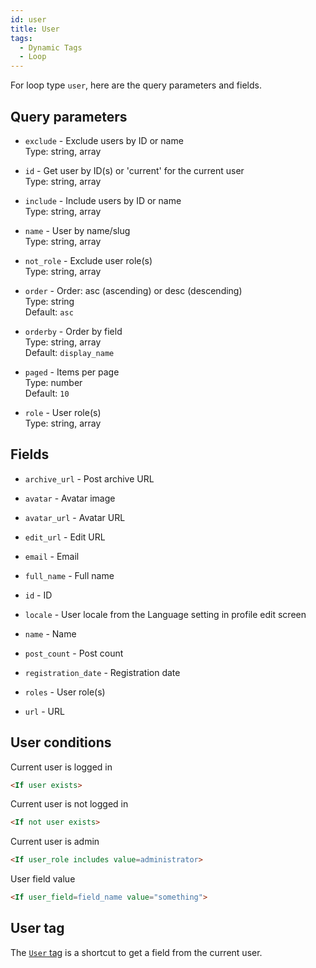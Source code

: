 ```yaml
---
id: user
title: User
tags:
  - Dynamic Tags
  - Loop
---
```

For loop type `user`, here are the query parameters and fields.

## Query parameters

- `exclude` - Exclude users by ID or name  
    Type: string, array
- `id` - Get user by ID(s) or 'current' for the current user  
    Type: string, array  
    
- `include` - Include users by ID or name  
    Type: string, array  
    
- `name` - User by name/slug  
    Type: string, array  
    
- `not_role` - Exclude user role(s)  
    Type: string, array  
    
- `order` - Order: asc (ascending) or desc (descending)  
    Type: string  
    Default: `asc`  
    
- `orderby` - Order by field  
    Type: string, array  
    Default: `display_name`  
    
- `paged` - Items per page  
    Type: number  
    Default: `10`  
    
- `role` - User role(s)  
    Type: string, array  
    

## Fields

- `archive_url` - Post archive URL  
    
- `avatar` - Avatar image  
    
- `avatar_url` - Avatar URL  
    
- `edit_url` - Edit URL  
    
- `email` - Email  
    
- `full_name` - Full name  
    
- `id` - ID  
    
- `locale` - User locale from the Language setting in profile edit screen  
    
- `name` - Name  
    
- `post_count` - Post count  
    
- `registration_date` - Registration date  
    
- `roles` - User role(s)  
    
- `url` - URL  
    

## User conditions

Current user is logged in

```html
<If user exists>
```

Current user is not logged in

```html
<If not user exists>
```

Current user is admin

```html
<If user_role includes value=administrator>
```

User field value

```html
<If user_field=field_name value="something">
```

## User tag

The [`User` tag](/docs/learning-guides/dynamic-tags/user) is a shortcut to get a field from the current user.